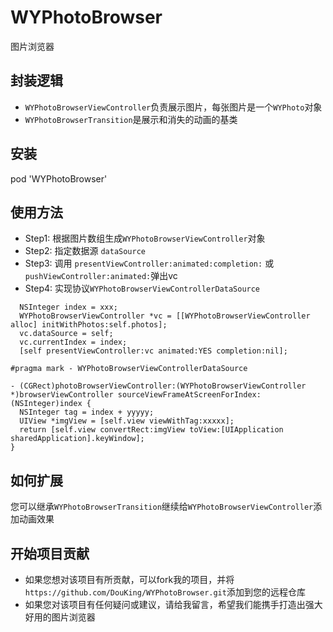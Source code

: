 # WYPhotoBrowser
图片浏览器

## 封装逻辑

- `WYPhotoBrowserViewController`负责展示图片，每张图片是一个`WYPhoto`对象
- `WYPhotoBrowserTransition`是展示和消失的动画的基类

## 安装

pod 'WYPhotoBrowser'

## 使用方法

- Step1: 根据图片数组生成`WYPhotoBrowserViewController`对象
- Step2: 指定数据源 `dataSource`
- Step3: 调用 `presentViewController:animated:completion:` 或 `pushViewController:animated:`弹出vc
- Step4: 实现协议`WYPhotoBrowserViewControllerDataSource`

```
  NSInteger index = xxx;
  WYPhotoBrowserViewController *vc = [[WYPhotoBrowserViewController alloc] initWithPhotos:self.photos];
  vc.dataSource = self;
  vc.currentIndex = index;
  [self presentViewController:vc animated:YES completion:nil];
```

```
#pragma mark - WYPhotoBrowserViewControllerDataSource

- (CGRect)photoBrowserViewController:(WYPhotoBrowserViewController *)browserViewController sourceViewFrameAtScreenForIndex:(NSInteger)index {
  NSInteger tag = index + yyyyy;
  UIView *imgView = [self.view viewWithTag:xxxxx];
  return [self.view convertRect:imgView toView:[UIApplication sharedApplication].keyWindow];
}
```

## 如何扩展

您可以继承`WYPhotoBrowserTransition`继续给`WYPhotoBrowserViewController`添加动画效果

## 开始项目贡献

- 如果您想对该项目有所贡献，可以fork我的项目，并将`https://github.com/DouKing/WYPhotoBrowser.git`添加到您的远程仓库
- 如果您对该项目有任何疑问或建议，请给我留言，希望我们能携手打造出强大好用的图片浏览器
